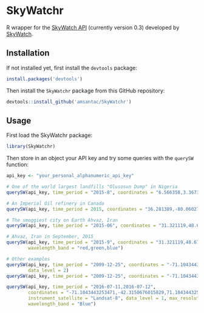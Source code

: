 
# SkyWatchr

R wrapper for the [SkyWatch API] (currently version 0.3) developed by [SkyWatch].

## Installation

If not installed yet, first install the `devtools` package:


```r
install.packages('devtools')
```

Then install the `SkyWatchr` package from this GitHub repository:


```r
devtools::install_github('amsantac/SkyWatchr')
```

## Usage

First load the SkyWatchr package:


```r
library(SkyWatchr)
```
Then store in an object your API key and try some queries with the `querySW` function:


```r
api_key <- "your_personal_alphanumeric_api_key"

# One of the world largest landfills "Olusosun Dump" in Nigeria
querySW(api_key, time_period = "2015-8", coordinates = "6.566358,3.367358,6.586358,3.387358")

# An Imperial Oil refinery in Canada
querySW(api_key, time_period = 2015, coordinates = "36.281389,-80.060278", data_level = 3)

# The smoggiest city on Earth Ahvaz, Iran
querySW(api_key, time_period = "2015-06", coordinates = "31.321119,48.676074", data_level = 3)

# Ahvaz, Iran in September, 2015
querySW(api_key, time_period = "2015-9", coordinates = "31.321119,48.676074", data_level = 1, 
        wavelength_band = "red,green,blue")

# Other examples
querySW(api_key, time_period = "2009-12-25", coordinates = "-71.1043443253471,-42.3150676015829", 
        data_level = 2)
querySW(api_key, time_period = "2009-12-25", coordinates = "-71.1043443253471,-42.3150676015829")

querySW(api_key, time_period = "2016-07-11,2016-07-12", 
        coordinates = "-71.1043443253471,-42.3150676015829,71.1043443253471,-42.3150676015829,71.1043443253471,42.3150676015829,-71.1043443253471,42.3150676015829,-71.1043443253471,-42.3150676015829",
        instrument_satellite = "Landsat-8", data_level = 1, max_resolution = 30, max_cloudcover = 100, 
        wavelength_band = "Blue")
```

[SkyWatch]: http://www.skywatch.co/
[SkyWatch API]: https://github.com/skywatchspaceapps/api/blob/master/README.md
